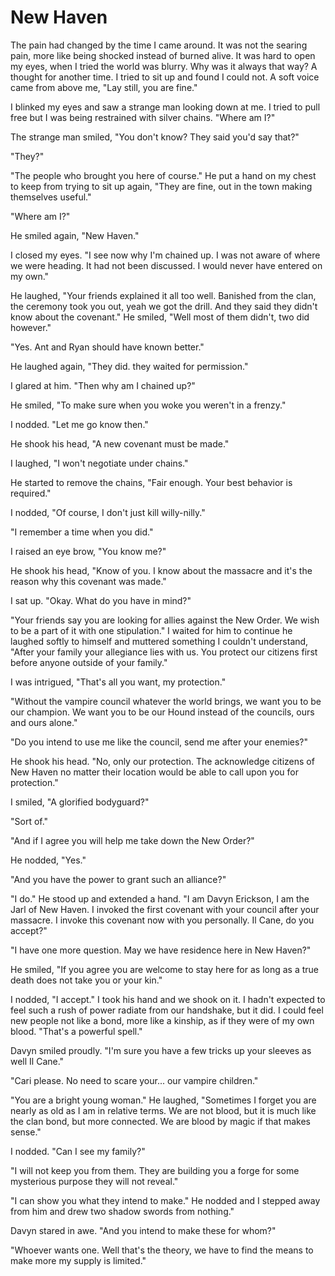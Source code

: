 # New Haven

The pain had changed by the time I came around.  It was not the searing pain, more like being shocked instead of burned alive.  It was hard to open my eyes, when I tried the world was blurry.  Why was it always that way?  A thought for another time.  I tried to sit up and found I could not.  A soft voice came from above me, "Lay still, you are fine."

I blinked my eyes and saw a strange man looking down at me.  I tried to pull free but I was being restrained with silver chains.  "Where am I?"

The strange man smiled, "You don't know?  They said you'd say that?"

"They?"

"The people who brought you here of course."  He put a hand on my chest to keep from trying to sit up again, "They are fine, out in the town making themselves useful."

"Where am I?"

He smiled again, "New Haven."

I closed my eyes.  "I see now why I'm chained up.  I was not aware of where we were heading.  It had not been discussed.  I would never have entered on my own."

He laughed, "Your friends explained it all too well.  Banished from the clan, the ceremony took you out, yeah we got the drill.  And they said they didn't know about the covenant."  He smiled, "Well most of them didn't, two did however."

"Yes.  Ant and Ryan should have known better."

He laughed again, "They did. they waited for permission."

I glared at him.  "Then why am I chained up?"

He smiled, "To make sure when you woke you weren't in a frenzy."

I nodded.  "Let me go know then."

He shook his head, "A new covenant must be made."

I laughed, "I won't negotiate under chains."

He started to remove the chains, "Fair enough.  Your best behavior is required."

I nodded, "Of course, I don't just kill willy-nilly."

"I remember a time when you did."

I raised an eye brow, "You know me?"

He shook his head, "Know of you.  I know about the massacre and it's the reason why this covenant was made."

I sat up.  "Okay.  What do you have in mind?"

"Your friends say you are looking for allies against the New Order.  We wish to be a part of it with one stipulation."  I waited for him to continue he laughed softly to himself and muttered something I couldn't understand, "After your family your allegiance lies with us.  You protect our citizens first before anyone outside of your family."

I was intrigued, "That's all you want, my protection."

"Without the vampire council whatever the world brings, we want you to be our champion.  We want you to be our Hound instead of the councils, ours and ours alone."

"Do you intend to use me like the council, send me after your enemies?"

He shook his head.  "No, only our protection.  The acknowledge citizens of New Haven no matter their location would be able to call upon you for protection."

I smiled, "A glorified bodyguard?"

"Sort of."

"And if I agree you will help me take down the New Order?"

He nodded, "Yes."

"And you have the power to grant such an alliance?"

"I do."  He stood up and extended a hand.  "I am Davyn Erickson, I am the Jarl of New Haven.  I invoked the first covenant with your council after your massacre.  I invoke this covenant now with you personally. Il Cane, do you accept?"

"I have one more question. May we have residence here in New Haven?"

He smiled, "If you agree you are welcome to stay here for as long as a true death does not take you or your kin."

I nodded, "I accept."  I took his hand and we shook on it.  I hadn't expected to feel such a rush of power radiate from our handshake, but it did.  I could feel new people not like a bond, more like a kinship, as if they were of my own blood.  "That's a powerful spell."

Davyn smiled proudly.  "I'm sure you have a few tricks up your sleeves as well Il Cane."

"Cari please. No need to scare your... our vampire children."

"You are a bright young woman." He laughed, "Sometimes I forget you are nearly as old as I am in relative terms.  We are not blood, but it is much like the clan bond, but more connected.  We are blood by magic if that makes sense."

I nodded.  "Can I see my family?"

"I will not keep you from them.  They are building you a forge for some mysterious purpose they will not reveal."

"I can show you what they intend to make."  He nodded and I stepped away from him and drew two shadow swords from nothing."  

Davyn stared in awe.  "And you intend to make these for whom?"

"Whoever wants one.  Well that's the theory, we have to find the means to make more my supply is limited."

